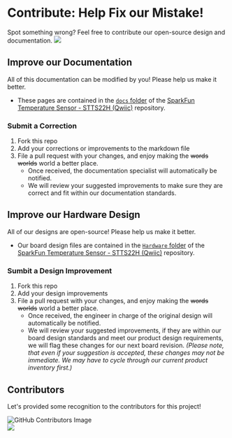 # Contribute: Help Fix our Mistake!
Spot something wrong? Feel free to contribute our open-source design and documentation. <a href="https://github.com/sparkfun/SparkFun_Temperature_Sensor-STTS22H/pulls" alt="Pull Requests"><img src="https://img.shields.io/github/issues-pr/sparkfun/SparkFun_u-blox_MAX-M10S.svg" /></a>

## Improve our Documentation
All of this documentation can be modified by you! Please help us make it better.

* These pages are contained in the [`docs` folder](https://github.com/sparkfun/SparkFun_Temperature_Sensor-STTS22H/tree/main/docs) of the [SparkFun Temperature Sensor - STTS22H (Qwiic)](https://github.com/sparkfun/SparkFun_Temperature_Sensor-STTS22H) repository.

### Submit a Correction
1. Fork this repo
2. Add your corrections or improvements to the markdown file
3. File a pull request with your changes, and enjoy making the ~~words~~ ~~worlds~~ world a better place.
    * Once received, the documentation specialist will automatically be notified.
    * We will review your suggested improvements to make sure they are correct and fit within our documentation standards.

## Improve our Hardware Design
All of our designs are open-source! Please help us make it better.

* Our board design files are contained in the [`Hardware` folder](https://github.com/sparkfun/SparkFun_Temperature_Sensor-STTS22H/tree/main/Hardware) of the [SparkFun Temperature Sensor - STTS22H (Qwiic)](https://github.com/sparkfun/SparkFun_Temperature_Sensor-STTS22H) repository. 

### Sumbit a Design Improvement
1. Fork this repo
2. Add your design improvements
3. File a pull request with your changes, and enjoy making the ~~words~~ ~~worlds~~ world a better place.
    * Once received, the engineer in charge of the original design will automatically be notified.
    * We will review your suggested improvements, if they are within our board design standards and meet our product design requirements, we will flag these changes for our next board revision. *(Please note, that even if your suggestion is accepted, these changes may not be immediate. We may have to cycle through our current product inventory first.)*

## Contributors
Let's provided some recognition to the contributors for this project!

![GitHub Contributors Image](https://contrib.rocks/image?repo=sparkfun/SparkFun_u-blox_MAX-M10S)
<br>
<a href="https://github.com/sparkfun/SparkFun_Temperature_Sensor-STTS22H/pulls" alt="Pull Requests"><img src="https://img.shields.io/github/contributors/sparkfun/SparkFun_u-blox_MAX-M10S.svg" /></a>
